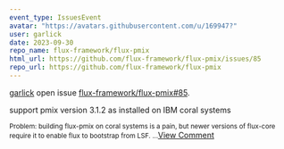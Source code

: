 ```yaml
---
event_type: IssuesEvent
avatar: "https://avatars.githubusercontent.com/u/169947?"
user: garlick
date: 2023-09-30
repo_name: flux-framework/flux-pmix
html_url: https://github.com/flux-framework/flux-pmix/issues/85
repo_url: https://github.com/flux-framework/flux-pmix
---
```


<a href='https://github.com/garlick' target='_blank'>garlick</a> open issue <a href='https://github.com/flux-framework/flux-pmix/issues/85' target='_blank'>flux-framework/flux-pmix#85</a>.

<p>support pmix version 3.1.2 as installed on IBM coral systems</p><small>Problem: building flux-pmix on coral systems is a pain, but newer versions of flux-core require it to enable flux to bootstrap from LSF....</small><a href='https://github.com/flux-framework/flux-pmix/issues/85' target='_blank'>View Comment</a>